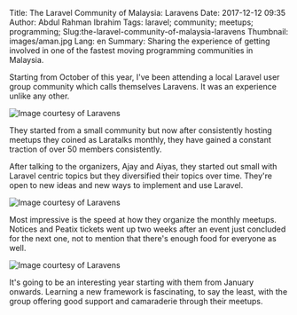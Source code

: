 Title: The Laravel Community of Malaysia: Laravens
Date: 2017-12-12 09:35
Author: Abdul Rahman Ibrahim
Tags: laravel; community; meetups; programming;
Slug:the-laravel-community-of-malaysia-laravens
Thumbnail: images/aman.jpg
Lang: en
Summary: Sharing the experience of getting involved in one of the fastest moving programming communities in Malaysia.

Starting from October of this year, I've been attending a local Laravel user group community which calls themselves Laravens. It was an experience unlike any other.

![Image courtesy of Laravens](/images/laravens-2017/lt-10.jpg)

They started from a small community but now after consistently hosting meetups they coined as Laratalks monthly, they have gained a constant traction of over 50 members consistently.

After talking to the organizers, Ajay and Aiyas, they started out small with Laravel centric topics but they diversified their topics over time. They're open to new ideas and new ways to implement and use Laravel.

![Image courtesy of Laravens](/images/laravens-2017/lt-11.jpg)

Most impressive is the speed at how they organize the monthly meetups. Notices and Peatix tickets went up two weeks after an event just concluded for the next one, not to mention that there's enough food for everyone as well.

![Image courtesy of Laravens](/images/laravens-2017/lt-food.jpg)

It's going to be an interesting year starting with them from January onwards. Learning a new framework is fascinating, to say the least, with the group offering good support and camaraderie through their meetups.
